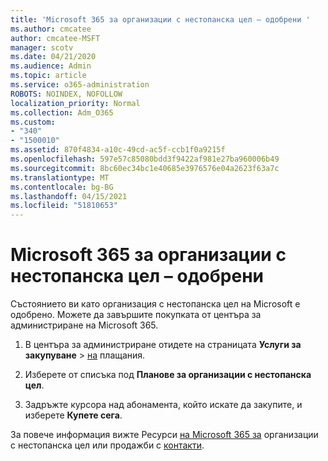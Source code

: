 ```yaml
---
title: 'Microsoft 365 за организации с нестопанска цел – одобрени '
ms.author: cmcatee
author: cmcatee-MSFT
manager: scotv
ms.date: 04/21/2020
ms.audience: Admin
ms.topic: article
ms.service: o365-administration
ROBOTS: NOINDEX, NOFOLLOW
localization_priority: Normal
ms.collection: Adm_O365
ms.custom:
- "340"
- "1500010"
ms.assetid: 870f4834-a10c-49cd-ac5f-ccb1f0a9215f
ms.openlocfilehash: 597e57c85080bdd3f9422af981e27ba960006b49
ms.sourcegitcommit: 8bc60ec34bc1e40685e3976576e04a2623f63a7c
ms.translationtype: MT
ms.contentlocale: bg-BG
ms.lasthandoff: 04/15/2021
ms.locfileid: "51810653"
---
```

# <a name="microsoft-365-for-nonprofits---approved"></a>Microsoft 365 за организации с нестопанска цел – одобрени

Състоянието ви като организация с нестопанска цел на Microsoft е одобрено. Можете да завършите покупката от центъра за администриране на Microsoft 365.

1. В центъра за администриране отидете на страницата **Услуги за закупуване** \> [на](https://go.microsoft.com/fwlink/p/?linkid=868433) плащания.

2. Изберете от списъка под **Планове за организации с нестопанска цел**.

3. Задръжте курсора над абонамента, който искате да закупите, и изберете **Купете сега**.

За повече информация вижте Ресурси [на Microsoft 365 за](https://www.microsoft.com/nonprofits/microsoft-365) организации с нестопанска цел или продажби с [контакти](https://www.microsoft.com/nonprofits/contact-us).
